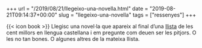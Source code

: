 +++
url = "/2019/08/21/llegeixo-una-novella.html"
date = "2019-08-21T09:14:37+00:00"
slug = "llegeixo-una-novella"
tags = ["ressenyes"]
+++

{{< icon book >}} Llegisc una novel·la que apareix al final d’una [llista](https://es.wikipedia.org/wiki/Anexo:Lista_El_Mundo_de_las_100_mejores_novelas_en_espa%C3%B1ol) de les cent millors en llengua castellana i em pregunte com deuen ser les pitjors. O les no tan bones. O algunes altres de la mateixa llista.

